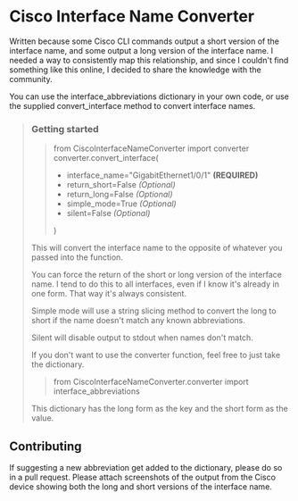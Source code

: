 # Cisco Interface Name Converter

Written because some Cisco CLI commands output a short version of the interface name, and some
output a long version of the interface name. I needed a way to consistently map this relationship,
and since I couldn't find something like this online, I decided to share the knowledge with the
community.

You can use the interface_abbreviations dictionary in your own code, or use the
supplied convert_interface method to convert interface names.


> ### Getting started
> 
> > from CiscoInterfaceNameConverter import converter
> >converter.convert_interface(
> >- interface_name="GigabitEthernet1/0/1" **(REQUIRED)**
> >- return_short=False *(Optional)*
> >- return_long=False *(Optional)*
> >- simple_mode=True *(Optional)*
> >- silent=False *(Optional)*
> >
> >)
> 
> This will convert the interface name to the opposite of whatever you passed into
> the function.
> 
> You can force the return of the short or long version of the interface name.
> I tend to do this to all interfaces, even if I know it's already in one form. That way it's always consistent.
> 
> Simple mode will use a string slicing method to convert the long to short if the name doesn't
> match any known abbreviations.
> 
> Silent will disable output to stdout when names don't match.
> 
> If you don't want to use the converter function, feel free to just take the dictionary.
> 
> >from CiscoInterfaceNameConverter.converter import interface_abbreviations
> 
> This dictionary has the long form as the key and the short form as the value.

## Contributing
If suggesting a new abbreviation get added to the dictionary, please do so in a pull request.
Please attach screenshots of the output from the Cisco device showing both the long and short versions
of the interface name.